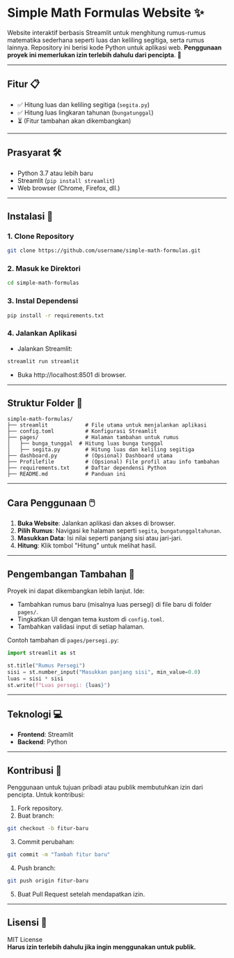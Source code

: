 # Simple Math Formulas Website ✨

Website interaktif berbasis Streamlit untuk menghitung rumus-rumus matematika sederhana seperti luas dan keliling segitiga, serta rumus lainnya. Repository ini berisi kode Python untuk aplikasi web. **Penggunaan proyek ini memerlukan izin terlebih dahulu dari pencipta**. 📝

---

## Fitur 📋

- ✅ Hitung luas dan keliling segitiga (`segita.py`)
- ✅ Hitung luas lingkaran tahunan (`bungatunggal`)
- ⏳ (Fitur tambahan akan dikembangkan)

---

## Prasyarat 🛠️

- Python 3.7 atau lebih baru
- Streamlit (`pip install streamlit`)
- Web browser (Chrome, Firefox, dll.)

---

## Instalasi 🚀

### 1. Clone Repository

```bash
git clone https://github.com/username/simple-math-formulas.git
```

### 2. Masuk ke Direktori

```bash
cd simple-math-formulas
```

### 3. Instal Dependensi

```bash
pip install -r requirements.txt
```

### 4. Jalankan Aplikasi

- Jalankan Streamlit:

```bash
streamlit run streamlit
```

- Buka http://localhost:8501 di browser.

---

## Struktur Folder 📂

```
simple-math-formulas/
├── streamlit            # File utama untuk menjalankan aplikasi
├── config.toml          # Konfigurasi Streamlit
├── pages/               # Halaman tambahan untuk rumus
│   ├── bunga_tunggal  # Hitung luas bunga tunggal
│   ├── segita.py        # Hitung luas dan keliling segitiga
├── dashboard.py         # (Opsional) Dashboard utama
├── Profilefile          # (Opsional) File profil atau info tambahan
├── requirements.txt     # Daftar dependensi Python
├── README.md            # Panduan ini
```

---

## Cara Penggunaan 🖱️

1. **Buka Website**: Jalankan aplikasi dan akses di browser.
2. **Pilih Rumus**: Navigasi ke halaman seperti `segita`, `bungatunggaltahunan`.
3. **Masukkan Data**: Isi nilai seperti panjang sisi atau jari-jari.
4. **Hitung**: Klik tombol "Hitung" untuk melihat hasil.

---

## Pengembangan Tambahan 🌱

Proyek ini dapat dikembangkan lebih lanjut. Ide:

- Tambahkan rumus baru (misalnya luas persegi) di file baru di folder `pages/`.
- Tingkatkan UI dengan tema kustom di `config.toml`.
- Tambahkan validasi input di setiap halaman.

Contoh tambahan di `pages/persegi.py`:

```python
import streamlit as st

st.title("Rumus Persegi")
sisi = st.number_input("Masukkan panjang sisi", min_value=0.0)
luas = sisi * sisi
st.write(f"Luas persegi: {luas}")
```

---

## Teknologi 💻

- **Frontend**: Streamlit
- **Backend**: Python

---

## Kontribusi 🤝

Penggunaan untuk tujuan pribadi atau publik membutuhkan izin dari pencipta. Untuk kontribusi:

1. Fork repository.
2. Buat branch:

```bash
git checkout -b fitur-baru
```

3. Commit perubahan:

```bash
git commit -m "Tambah fitur baru"
```

4. Push branch:

```bash
git push origin fitur-baru
```

5. Buat Pull Request setelah mendapatkan izin.

---

## Lisensi 📜

MIT License\
**Harus izin terlebih dahulu jika ingin menggunakan untuk publik.**
